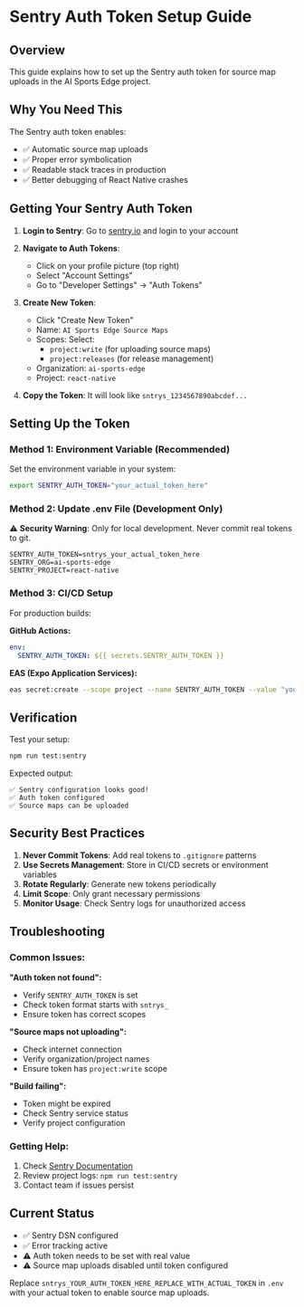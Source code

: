 # Sentry Auth Token Setup Guide

## Overview

This guide explains how to set up the Sentry auth token for source map uploads in the AI Sports Edge project.

## Why You Need This

The Sentry auth token enables:
- ✅ Automatic source map uploads
- ✅ Proper error symbolication 
- ✅ Readable stack traces in production
- ✅ Better debugging of React Native crashes

## Getting Your Sentry Auth Token

1. **Login to Sentry**: Go to [sentry.io](https://sentry.io) and login to your account

2. **Navigate to Auth Tokens**: 
   - Click on your profile picture (top right)
   - Select "Account Settings"
   - Go to "Developer Settings" → "Auth Tokens"

3. **Create New Token**:
   - Click "Create New Token"
   - Name: `AI Sports Edge Source Maps`
   - Scopes: Select:
     - `project:write` (for uploading source maps)
     - `project:releases` (for release management)
   - Organization: `ai-sports-edge`
   - Project: `react-native`

4. **Copy the Token**: It will look like `sntrys_1234567890abcdef...`

## Setting Up the Token

### Method 1: Environment Variable (Recommended)

Set the environment variable in your system:

```bash
export SENTRY_AUTH_TOKEN="your_actual_token_here"
```

### Method 2: Update .env File (Development Only)

⚠️ **Security Warning**: Only for local development. Never commit real tokens to git.

```env
SENTRY_AUTH_TOKEN=sntrys_your_actual_token_here
SENTRY_ORG=ai-sports-edge
SENTRY_PROJECT=react-native
```

### Method 3: CI/CD Setup

For production builds:

**GitHub Actions:**
```yaml
env:
  SENTRY_AUTH_TOKEN: ${{ secrets.SENTRY_AUTH_TOKEN }}
```

**EAS (Expo Application Services):**
```bash
eas secret:create --scope project --name SENTRY_AUTH_TOKEN --value "your_token"
```

## Verification

Test your setup:

```bash
npm run test:sentry
```

Expected output:
```
✅ Sentry configuration looks good!
✅ Auth token configured
✅ Source maps can be uploaded
```

## Security Best Practices

1. **Never Commit Tokens**: Add real tokens to `.gitignore` patterns
2. **Use Secrets Management**: Store in CI/CD secrets or environment variables
3. **Rotate Regularly**: Generate new tokens periodically
4. **Limit Scope**: Only grant necessary permissions
5. **Monitor Usage**: Check Sentry logs for unauthorized access

## Troubleshooting

### Common Issues:

**"Auth token not found":**
- Verify `SENTRY_AUTH_TOKEN` is set
- Check token format starts with `sntrys_`
- Ensure token has correct scopes

**"Source maps not uploading":**
- Check internet connection
- Verify organization/project names
- Ensure token has `project:write` scope

**"Build failing":**
- Token might be expired
- Check Sentry service status
- Verify project configuration

### Getting Help:

1. Check [Sentry Documentation](https://docs.sentry.io/platforms/react-native/sourcemaps/)
2. Review project logs: `npm run test:sentry`
3. Contact team if issues persist

## Current Status

- ✅ Sentry DSN configured
- ✅ Error tracking active
- ⚠️ Auth token needs to be set with real value
- ⚠️ Source map uploads disabled until token configured

Replace `sntrys_YOUR_AUTH_TOKEN_HERE_REPLACE_WITH_ACTUAL_TOKEN` in `.env` with your actual token to enable source map uploads.